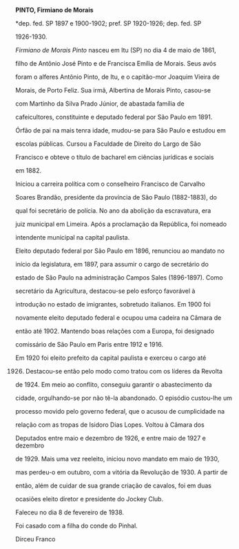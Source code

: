 **PINTO, Firmiano de Morais**



\*dep. fed. SP 1897 e 1900-1902; pref. SP 1920-1926; dep. fed. SP

1926-1930.



*Firmiano de Morais Pinto* nasceu em Itu (SP) no dia 4 de maio de 1861,

filho de Antônio José Pinto e de Francisca Emília de Morais. Seus avós

foram o alferes Antônio Pinto, de Itu, e o capitão-mor Joaquim Vieira de

Morais, de Porto Feliz. Sua irmã, Albertina de Morais Pinto, casou-se

com Martinho da Silva Prado Júnior, de abastada família de

cafeicultores, constituinte e deputado federal por São Paulo em 1891.



Órfão de pai na mais tenra idade, mudou-se para São Paulo e estudou em

escolas públicas. Cursou a Faculdade de Direito do Largo de São

Francisco e obteve o título de bacharel em ciências jurídicas e sociais

em 1882.



Iniciou a carreira política com o conselheiro Francisco de Carvalho

Soares Brandão, presidente da província de São Paulo (1882-1883), do

qual foi secretário de polícia. No ano da abolição da escravatura, era

juiz municipal em Limeira. Após a proclamação da República, foi nomeado

intendente municipal na capital paulista.



Eleito deputado federal por São Paulo em 1896, renunciou ao mandato no

início da legislatura, em 1897, para assumir o cargo de secretário do

estado de São Paulo na administração Campos Sales (1896-1897). Como

secretário da Agricultura, destacou-se pelo esforço favorável à

introdução no estado de imigrantes, sobretudo italianos. Em 1900 foi

novamente eleito deputado federal e ocupou uma cadeira na Câmara de

então até 1902. Mantendo boas relações com a Europa, foi designado

comissário de São Paulo em Paris entre 1912 e 1916.



Em 1920 foi eleito prefeito da capital paulista e exerceu o cargo até

1926. Destacou-se então pelo modo como tratou com os líderes da Revolta

de 1924. Em meio ao conflito, conseguiu garantir o abastecimento da

cidade, orgulhando-se por não tê-la abandonado. O episódio custou-lhe um

processo movido pelo governo federal, que o acusou de cumplicidade na

relação com as tropas de Isidoro Dias Lopes. Voltou à Câmara dos

Deputados entre maio e dezembro de 1926, e entre maio de 1927 e dezembro

de 1929. Mais uma vez reeleito, iniciou novo mandato em maio de 1930,

mas perdeu-o em outubro, com a vitória da Revolução de 1930. A partir de

então, além de cuidar de sua grande criação de cavalos, foi em duas

ocasiões eleito diretor e presidente do Jockey Club.



Faleceu no dia 8 de fevereiro de 1938.



Foi casado com a filha do conde do Pinhal.



Dirceu Franco




